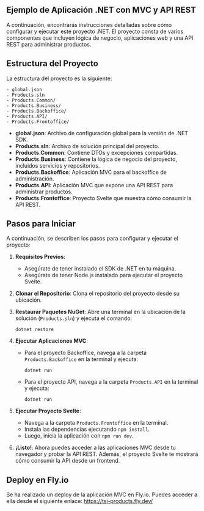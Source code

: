 ## Ejemplo de Aplicación .NET con MVC y API REST

A continuación, encontrarás instrucciones detalladas sobre cómo configurar y ejecutar este proyecto .NET. El proyecto consta de varios componentes que incluyen lógica de negocio, aplicaciones web y una API REST para administrar productos.

## Estructura del Proyecto

La estructura del proyecto es la siguiente:

```
- global.json
- Products.sln
- Products.Common/
- Products.Business/
- Products.Backoffice/
- Products.API/
- Products.Frontoffice/
```

- **global.json**: Archivo de configuración global para la versión de .NET SDK.
- **Products.sln**: Archivo de solución principal del proyecto.
- **Products.Common**: Contiene DTOs y excepciones compartidas.
- **Products.Business**: Contiene la lógica de negocio del proyecto, incluidos servicios y repositorios.
- **Products.Backoffice**: Aplicación MVC para el backoffice de administración.
- **Products.API**: Aplicación MVC que expone una API REST para administrar productos.
- **Products.Frontoffice**: Proyecto Svelte que muestra cómo consumir la API REST.

## Pasos para Iniciar

A continuación, se describen los pasos para configurar y ejecutar el proyecto:

1. **Requisitos Previos**:
   - Asegúrate de tener instalado el SDK de .NET en tu máquina.
   - Asegúrate de tener Node.js instalado para ejecutar el proyecto Svelte.

2. **Clonar el Repositorio**:
   Clona el repositorio del proyecto desde su ubicación.

4. **Restaurar Paquetes NuGet**:
   Abre una terminal en la ubicación de la solución (`Products.sln`) y ejecuta el comando:
   ```
   dotnet restore
   ```

5. **Ejecutar Aplicaciones MVC**:
   - Para el proyecto Backoffice, navega a la carpeta `Products.Backoffice` en la terminal y ejecuta:
     ```
     dotnet run
     ```
   - Para el proyecto API, navega a la carpeta `Products.API` en la terminal y ejecuta:
     ```
     dotnet run
     ```

6. **Ejecutar Proyecto Svelte**:
   - Navega a la carpeta `Products.Frontoffice` en la terminal.
   - Instala las dependencias ejecutando `npm install`.
   - Luego, inicia la aplicación con `npm run dev`.

7. **¡Listo!**:
   Ahora puedes acceder a las aplicaciones MVC desde tu navegador y probar la API REST.
  Además, el proyecto Svelte te mostrará cómo consumir la API desde un frontend.

## Deploy en Fly.io

Se ha realizado un deploy de la aplicación MVC en Fly.io. Puedes acceder a ella desde el siguiente enlace:
https://tsi-products.fly.dev/


